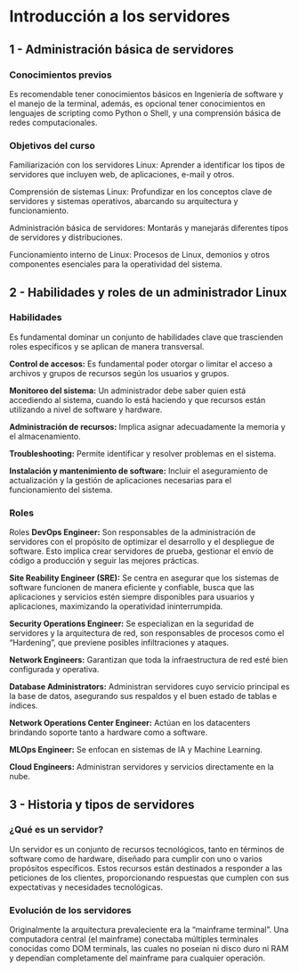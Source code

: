 # Introducción a los servidores

## 1 - Administración básica de servidores

### Conocimientos previos

Es recomendable tener conocimientos básicos en Ingeniería de software y el manejo de la terminal, además, es opcional tener conocimientos en lenguajes de scripting como Python o Shell, y una comprensión básica de redes computacionales.

### Objetivos del curso

Familiarización con los servidores Linux: Aprender a identificar los tipos de servidores que incluyen web, de aplicaciones, e-mail y otros.

Comprensión de sistemas Linux: Profundizar en los conceptos clave de servidores y sistemas operativos, abarcando su arquitectura y funcionamiento.

Administración básica de servidores: Montarás y manejarás diferentes tipos de servidores y distribuciones.

Funcionamiento interno de Linux: Procesos de Linux, demonios y otros componentes esenciales para la operatividad del sistema.


## 2 - Habilidades y roles de un administrador Linux

### Habilidades

Es fundamental dominar un conjunto de habilidades clave que trascienden roles específicos y se aplican de manera transversal.

**Control de accesos:** Es fundamental poder otorgar o limitar el acceso a archivos y grupos de recursos según los usuarios y grupos.

**Monitoreo del sistema:** Un administrador debe saber quien está accediendo al sistema, cuando lo está haciendo y que recursos están utilizando a nivel de software y hardware.

**Administración de recursos:** Implica asignar adecuadamente la memoria y el almacenamiento.

**Troubleshooting:** Permite identificar y resolver problemas en el sistema.

**Instalación y mantenimiento de software:** Incluir el aseguramiento de actualización y la gestión de aplicaciones necesarias para el funcionamiento del sistema.

### Roles

Roles
**DevOps Engineer:** Son responsables de la administración de servidores con el propósito de optimizar el desarrollo y el despliegue de software. Esto implica crear servidores de prueba, gestionar el envío de código a producción y seguir las mejores prácticas.

**Site Reability Engineer (SRE):** Se centra en asegurar que los sistemas de software funcionen de manera eficiente y confiable, busca que las aplicaciones y servicios estén siempre disponibles para usuarios y aplicaciones, maximizando la operatividad ininterrumpida.

**Security Operations Engineer:** Se especializan en la seguridad de servidores y la arquitectura de red, son responsables de procesos como el “Hardening”, que previene posibles infiltraciones y ataques.

**Network Engineers:** Garantizan que toda la infraestructura de red esté bien configurada y operativa.

**Database Administrators:** Administran servidores cuyo servicio principal es la base de datos, asegurando sus respaldos y el buen estado de tablas e índices.

**Network Operations Center Engineer:** Actúan en los datacenters brindando soporte tanto a hardware como a software.

**MLOps Engineer:** Se enfocan en sistemas de IA y Machine Learning.

**Cloud Engineers:** Administran servidores y servicios directamente en la nube.


## 3 - Historia y tipos de servidores

### ¿Qué es un servidor?

Un servidor es un conjunto de recursos tecnológicos, tanto en términos de software como de hardware, diseñado para cumplir con uno o varios propósitos específicos. Estos recursos están destinados a responder a las peticiones de los clientes, proporcionando respuestas que cumplen con sus expectativas y necesidades tecnológicas.

### Evolución de los servidores

Originalmente la arquitectura prevaleciente era la “mainframe terminal”. Una computadora central (el mainframe) conectaba múltiples terminales conocidas como DOM terminals, las cuales no poseían ni disco duro ni RAM y dependían completamente del mainframe para cualquier operación.













